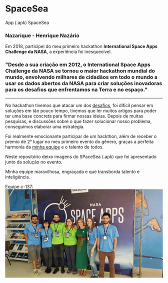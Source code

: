 # SpaceSea
App (.apk) SpaceSea 

### Nazarique - Henrique Nazário

Em 2018, participei do meu primeiro hackathon **International Space Apps Challenge da NASA**, a experiência foi inesquecível.

### "Desde a sua criação em 2012, o **International Space Apps Challenge da NASA** se tornou o maior hackathon mundial do mundo, envolvendo milhares de cidadãos em todo o mundo a usar os dados abertos da NASA para criar soluções inovadoras para os desafios que enfrentamos na Terra e no espaço."
-----
No hackathon tivemos que atacar um dos [desafios](https://2019.spaceappschallenge.org/challenges), foi difícil pensar em soluções em tão pouco tempo, tivemos que ler muitos 
artigos para poder ter uma base concreta para firmar nossas ideias. Depois de muitas pesquisas, e discussões sobre o que fazer solucionar nosso problema, conseguimos elaborar uma estrategia.

Foi realmente emocionante participar de um hackthon, além de receber o premio de 2° lugar no meu primeiro evento do gênero, graças a perfeita harmonia da [minha equipe](https://2019.spaceappschallenge.org/challenges/earths-oceans/trash-cleanup/teams/c-137/members) e o talento de todos.

Neste repositório deixo imagens do SPaceSea (.apk) que foi apresentado junto da solução no evento. 

Minha equipe maravilhosa, engraçada e que transborda talento e inteligência.

Equipe c-137:
![](https://github.com/Nazarique/SpaceSea/blob/master/c_137.jpg?raw=true)
